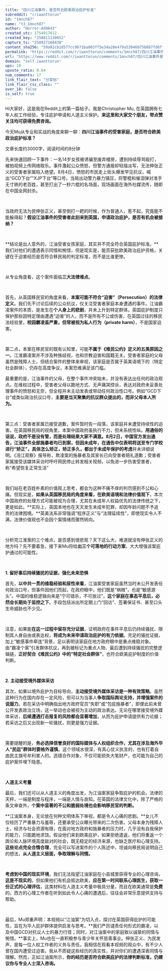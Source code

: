```yaml
---
title: "四川江油事件，是否符合欧美政治庇护标准"
subreddit: "r/iwanttorun"
id: "1mnch87"
name: "t3_1mnch87"
author: "Horror-Ad9643"
created_utc: 1754917612
created_key: "250811130652"
capture_ts: "250927160438"
content_sha256: "59a82cb1d577cc9671ba003ff5e34a20e479a53046075b887fd8ff327cc94acc"
permalink: "https://reddit.com/r/iwanttorun/comments/1mnch87/四川江油事件是否符合欧美政治庇护标准/"
url: "https://www.reddit.com/r/iwanttorun/comments/1mnch87/四川江油事件是否符合欧美政治庇护标准/"
domain: "self.iwanttorun"
ups: 10
upvote_ratio: 0.64
num_comments: 17
link_flair_text: "分享帖"
link_flair_css_class: ""
over_18: false
is_self: true
---
```


Hi大家好，这是我在Reddit上的第一篇帖子。我是Christopher Mu,
在英国拥有七年人权工作经验，专注庇护申请和人道主义保护。**来这里和大家交个朋友，带点赞关注均可获得免费咨询。**

今天Mu从专业和实战的角度来聊一聊：**四川江油事件的受害家庭，是否符合欧美政治庇护标准？**

文章长度约3000字，阅读时间约8分钟

先来快速回顾一下事件：一名14岁女孩被诱骗至废弃楼房，遭到持续辱骂殴打，被拍视频上传网络取乐。事件激起公众愤怒，但警方通报却轻描淡写，无法伸张正义的受害者家属陷入绝望。8月4日，愤怒的市民走上街头爆发罕见抗议，喊出“GCD下台”“XJP下台”等口号。当局出动警力暴力镇压，将警棍和催泪弹对准手无寸铁的老百姓，甚至打出了一秒六棍的名场面，现场画面在海外社媒流传，随即在中国全网封杀。

 

当政府无法为民伸张正义，甚至倒打一耙的时候，作为普通人，惹不起，究竟能不能躲得起？**假设江油事件的受害者此刻来到英国，申请政治庇护，是否有机会被接纳？**

 

**结论是出人意外的，江油受害女孩家庭，其实并不完全符合英国庇护标准。**我们对他们的遭遇表示同情和惋惜，但是现实是，能否获批欧美政治庇护资格，关键在于迫害经历是否符合移民局的判定标准，而不是比谁更惨。

 

从专业角度看，这个案件面临**三大法律难点**。

 

首先，从英国移民官的角度来看，**本案可能不符合“迫害”（Persecution）的法律定义**。我们先不讨论后续的公众抗议，仅关注受害者家庭本身遭遇的事件。江油霸凌案件的本质，是发生在**个人身上的悲剧**，并未上升到特定群体。英国庇护制度只保护那些因特定理由遭遇“迫害”的人，而不是所有不公或伤害，在英国过往的移民法经验里，**校园霸凌虽严重，但常被视为私人行为（private
harm）**，不是国家迫害。

 

第二点，本案在移民官的既有认知里，可能**不属于《难民公约》定义的五类原因之一**。江淮霸凌案并不涉及种族歧视，也和宗教迫害和国籍无关。受害者家庭的父母虽然是残障人士，但结合案件的整体来审视，该家庭是否属于英美语境下的（特定社会群体），仍存在高度争议，本案恐难满足该门槛。

最重要的是，江油事件的父母，在整个事件冲突始末，并没有表达出任何的政治观点。在维权过程中，受害者父母以跪地方式、无声痛哭控诉，表达对政府未妥善处理事件的愤怒和无奈，但全程并未主动发表或带动任何政治性口号。例如“GCD下台”或类似政治抗议口号，**主要是当天聚集的抗议群众提出的，而非父母本人所为。**

 

第三点：受害者家属已接受道歉，案件暂时告一段落，该家庭并未遭受持续性的迫害。在英国移民局的视角里，本案中国政府虽执行不力，但未系统性纵。**用通俗的话说，政府不是没有管，而是处理结果大家不满意。8月2日，中国官方发出通告，江油事件全部施暴者均已到案，但因未成年，在通告中仅表明将送至专门学校进行“矫正”，具体怎么矫正，矫正多久，都出于未成年保护的考虑**并未详细说明。《涪江观察》报导称，欺凌案的施暴者及其家长已向受害者赔礼道歉；受害者家属接受该媒体采访时呼吁网民停止转发相关视频，以免进一步伤害受害者，称“希望恢复正常生活”

 

我们站在老百姓朴素的价值观上思考，都会为这种不痛不痒的判罚感到不公和心痛。但现实是，**如果从英国移民局的角度来看，在欧美语境和法律价值观下**，本次中国政府的处理方式可能被视为合理，尤其在未成年人权益优先的法律传统之下，更是如此。**实际上，英国本地也在天天发生未成年犯罪，却因年龄问题不予追责的法律困境。**英美法系非常强调“程序正义”与“法理延续性”，即使现实令人不满，法律价值观也不会因个案情绪而骤然转向。

 

分析完江淮案的三个难点，是否感到很悲观？天下这么大，难道就没有伸张正义的地方吗？先不要着急，接下来Mu将给**出三个可落地的行动方案**，大大增强该案庇护通过的可能性。

 

**1. 留好事后持续骚扰的证据，强化未来恐惧**

首先，**以中共一贯的维稳经验和尿性来看**，江油案受害家庭虽然当时未公开发表任何政治口号，但事件因他们而起，在政府眼中，他们既是“祸根”，也是“敏感源头”。中国的维稳逻辑向来是“宁可错杀，不可放过”，**这个家庭在事态平息后，必然会长期处于监控之下**。手段包括派出所定期上门“回访”、签署保证书、甚至口头生命威胁也不少见。

 

注意，如果能**在这一过程中留存充分证据**，证明政府在事件平息后仍持续骚扰、限制其人身自由或表达权，**将成为未来申请政治庇护的有力依据**。充足的骚扰证据，加上“敏感事件牵连”背景，足以表明该家庭在地方政府眼中是重点维稳对象。由“霸凌个案”引发群体抗议，再到被标记为重点人物、最后遭到持续骚扰的完整逻辑链，**正好契合《难民公约》中的“特定社会群体”**，也符合欧美庇护制度的价值判断。

 

**2. 主动接受境外媒体采访**

其次，如果以境外庇护为目标导向，**主动接受境外媒体采访是一种有效策略**。虽然这种行为在国内存在一定风险，但可以为当事人**争取国际舆论支持，并增强案件的说服力**。若在采访中明确指出地方政府官员“失职”或“包庇施暴者”，即便此前未曾公开发表政治立场，这一举动也会被视为主动的政治表达。无论在哪里接受境外媒体采访，**后续遭遇打击报复的风险都会显著增加**，从而为庇护申请提供有力论据；若采访之后又出现新一轮骚扰，则更是强力证据。

 

需要提醒的是，**务必选择信誉良好的国际媒体与人权组织合作，尤其在涉及海外华人“民运”群体时要格外谨慎**。这个领域水很深，有真心仗义执言的，也有打着自由民主旗号牟利害人的。选错合作对象，不仅可能损失大笔财产，也可能为自己的庇护案件埋下隐患。

 

**人道主义考量**

最后，我们还可以从人道主义的角度出发，为江油案家庭争取庇护的机会。法律的天秤，一端是制度与程序，一端是人情与良知。在英国的法律文化中，除了严格的条文审查外，**个案中显著的不公和脆弱处境也会影响移民官的判断。**

**江油案本身，无论放在何种文明体系下审视，都是令人心痛的悲剧。**女儿不仅经历了严重暴力与羞辱，还要承受公众曝光带来的二次伤害。父母本身为残障人士，经济与社会资源有限，在面对地方政府和施暴者的压力时，几乎没有自我保护的能力，只能跪地求饶。假设他们来到欧美庇护，如果拒绝遣返，他们将重返一个舆论和人脉环境高度敌对的社会，既无稳定的经济来源，也缺乏医疗和心理支持。**这些论点完全合情合理**，完全可以写进案件的个人陈述中，坦诚向移民局说明自己的想法，**从人道主义层面，争取理解与同情。**

 

**考虑到中国的现实环境**，我们无法指望江油家庭在小县城里获得专业的心理咨询，**这是不现实的**。但如果他们有机会抵达欧美，**应在第一时间联系心理医生，获取一份正式的心理评估**，这类材料在人道主义考量中极具分量，而且在欧美通常是**免费**的。西方的心理工作者在听到如此令人心痛的遭遇后，往往会非常乐意提供支持与帮助。

 

最后，Mu郑重声明：本视频以“江油案”为切入点，探讨在英国获得庇护的可能性，旨在为华人庇护群体提供启发与思考。**我们严厉谴责任何形式的霸凌，以及中国GCD对抗议人士的暴力行径；同时，对江油案中的家庭致以诚挚的同情与惋惜。**事实上，Mu也在一直积极参与青少年关怀慈善事业。伸张正义、为民发声，是每一位人权工作者的义务与责任。我相信在观看本视频的观众中，有不少人曾在国内遭受过迫害。我从不质疑这些经历的真实性，并对你们的遭遇深表同情与理解。然而，正如江油案所示，**你的经历是否符合欧美庇护的法律判断标准，仍建议你与专业人士深入咨询。**
